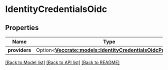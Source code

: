 # IdentityCredentialsOidc

## Properties

Name | Type | Description | Notes
------------ | ------------- | ------------- | -------------
**providers** | Option<[**Vec<crate::models::IdentityCredentialsOidcProvider>**](identityCredentialsOidcProvider.md)> |  | [optional]

[[Back to Model list]](../README.md#documentation-for-models) [[Back to API list]](../README.md#documentation-for-api-endpoints) [[Back to README]](../README.md)



